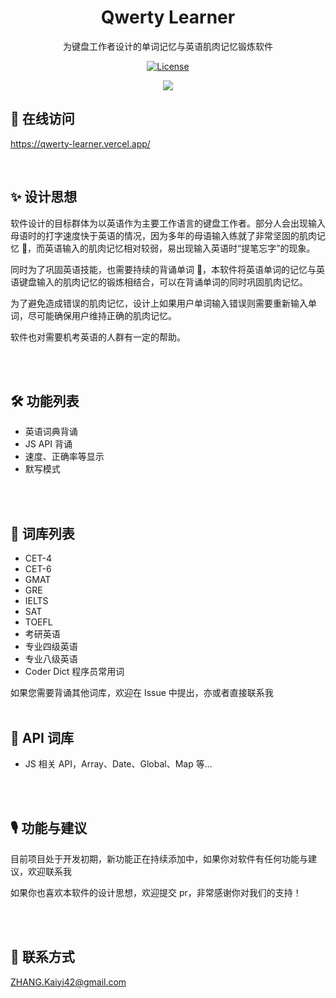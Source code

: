 <h1 align="center">
  Qwerty Learner
</h1>

<p align="center">
  为键盘工作者设计的单词记忆与英语肌肉记忆锻炼软件
</p>

<p align="center">
  <a href="https://github.com/Kaiyiwing/qwerty-learner/blob/master/LICENSE"><img src="https://img.shields.io/npm/l/@headlessui/react.svg" alt="License"></a>
</p>

<div align=center>
<img  src="https://github.com/Kaiyiwing/qwerty-learner/blob/master/docs/Screenshot.png"/>
</div>

## 📸 在线访问

https://qwerty-learner.vercel.app/

<br />

## ✨ 设计思想

软件设计的目标群体为以英语作为主要工作语言的键盘工作者。部分人会出现输入母语时的打字速度快于英语的情况，因为多年的母语输入练就了非常坚固的肌肉记忆 💪，而英语输入的肌肉记忆相对较弱，易出现输入英语时“提笔忘字”的现象。

同时为了巩固英语技能，也需要持续的背诵单词 📕，本软件将英语单词的记忆与英语键盘输入的肌肉记忆的锻炼相结合，可以在背诵单词的同时巩固肌肉记忆。

为了避免造成错误的肌肉记忆，设计上如果用户单词输入错误则需要重新输入单词，尽可能确保用户维持正确的肌肉记忆。

软件也对需要机考英语的人群有一定的帮助。

<br />
<br />

## 🛠 功能列表

- 英语词典背诵
- JS API 背诵
- 速度、正确率等显示
- 默写模式

<br />
<br />

## 📕 词库列表

- CET-4
- CET-6
- GMAT
- GRE
- IELTS
- SAT
- TOEFL
- 考研英语
- 专业四级英语
- 专业八级英语
- Coder Dict 程序员常用词

如果您需要背诵其他词库，欢迎在 Issue 中提出，亦或者直接联系我
<br />
<br />

## 📗 API 词库

- JS 相关 API，Array、Date、Global、Map 等...

<br />
<br />

## 🎙 功能与建议

目前项目处于开发初期，新功能正在持续添加中，如果你对软件有任何功能与建议，欢迎联系我

如果你也喜欢本软件的设计思想，欢迎提交 pr，非常感谢你对我们的支持！

<br />
<br />

## 📩 联系方式

ZHANG.Kaiyi42@gmail.com
